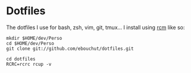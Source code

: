 Dotfiles
========

The  dotfiles I use for bash, zsh, vim, git, tmux...
I install using [rcm][] like so:

    mkdir $HOME/dev/Perso
    cd $HOME/dev/Perso
    git clone git://github.com/ebouchut/dotfiles.git

    cd dotfiles
    RCRC=rcrc rcup -v

[rcm]: https://github.com/thoughtbot/rcm
